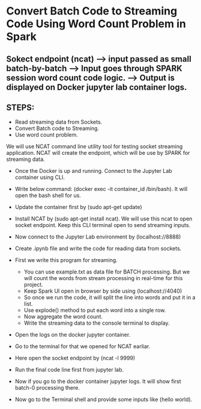 # Convert Batch Code to Streaming Code Using Word Count Problem in Spark

## Sokect endpoint (ncat) --> input passed as small batch-by-batch --> Input goes through SPARK session word count code logic. --> Output is displayed on Docker jupyter lab container logs.

## STEPS:
- Read streaming data from Sockets.
- Convert Batch code to Streaming.
- Use word count problem.

We will use NCAT command line utility tool for testing socket streaming application.
NCAT will create the endpoint, which will be use by SPARK for streaming data.

- Once the Docker is up and running. Connect to the Jupyter Lab container using CLI.
- Write below command: (docker exec -it container_id /bin/bash). It will open the bash shell for us.
- Update the container first by (sudo apt-get update)
- Install NCAT by (sudo apt-get install ncat). We will use this ncat to open socket endpoint. Keep this CLI terminal open to send streaming inputs.
- Now connect to the Jupyter Lab environment by (localhost://8888)
- Create .ipynb file and write the code for reading data from sockets.
- First we write this program for streaming.
  - You can use example.txt as data file for BATCH processing. But we will count the words from stream processing in real-time for this project.
  - Keep Spark UI open in browser by side using (localhost://4040)
  - So once we run the code, it will split the line into words and put it in a list.
  - Use explode() method to put each word into a single row.
  - Now aggregate the word count.
  - Write the streaming data to the console terminal to display.

- Open the logs on the docker jupyter container.
- Go to the terminal for that we opened for NCAT earliar.
- Here open the socket endpoint by (ncat -l 9999)
- Run the final code line first from jupyter lab.
- Now if you go to the docker container jupyter logs. It will show first batch-0 processing there.
- Now go to the Terminal shell and provide some inputs like (hello world).
